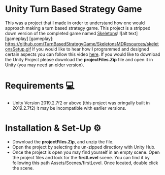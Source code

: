 # Unity Turn Based Strategy Game
This was a project that I made in order to understand how one would approach making a turn based strategy game. This project is a stripped down version of the completed game named [Skeletons](https://angusfan.itch.io/skeletons)!
![alt text][gameplay]
[gameplay]: https://github.com/TurnBasedStrategyGame/SkeletonsMDResources/skeletonsSetup.gif
If you would like to hear how I programmed and designed certain aspects you can follow this video [here](https://www.youtube.com/watch?v=MNSQWPhalGQ).
If you would like to download the Unity Project please download the **projectFiles.Zip** file and open it in Unity (you may need an older version).
# Requirements 💻
- Unity Version 2019.2.7f2 or above (this project was oringally built in 2019.2.7f2) it may be incompatible with earlier versions.
# Installation & Set-Up ⚙️
- Download the **projectFiles.Zip**, and unzip the file.
- Open the project by selecting the un-zipped directiory with Unity Hub.
- Once the project is open you may find yourself in an empty scene. Open the project files and look for the **firstLevel** scene. You can find it by following this path Assets/Scenes/firstLevel. Once located, double click the scene.


